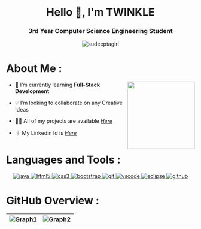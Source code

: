 <h1 align="center">Hello 👋, I'm TWINKLE</h1>
<h3 align="center">3rd Year Computer Science Engineering Student</h3>

<p align="center"> <img src="https://komarev.com/ghpvc/?username=twinkletrivaan&label=Profile%20views&color=0e75b6&style=flat" alt="sudeeptagiri" /> </p>

<h1> <b>About Me :</b>  </h1>
 <a href="https://github.com/twinkletrivaan"><img align="right" width="180" height="180" src="https://i.pinimg.com/originals/0f/a0/94/0fa09464c343885355e6aa4d2f4a88b5.gif"></a>

- 🌱 I’m currently learning **Full-Stack Development**

- 💡 I’m looking to collaborate on any Creative Ideas

- 👨‍💻 All of my projects are available [_Here_](https://github.com/twinkletrivaan)

- 🖇️ My Linkedin Id is [_Here_](https://www.linkedin.com/in/twinkle-trivaan-b24b161a6)

# **Languages and Tools :**

<p align="center">
<a href="https://www.java.com" target="_blank" rel="noreferrer"> <img src="https://img.shields.io/badge/java-%23ED8B00.svg?style=for-the-badge&logo=java&logoColor=white" alt="java"/> </a>
<a href="https://www.w3.org/html/" target="_blank" rel="noreferrer"> <img src="https://img.shields.io/badge/html5-%23E34F26.svg?style=for-the-badge&logo=html5&logoColor=white" alt="html5" /> </a>
<a href="https://www.w3schools.com/css/" target="_blank" rel="noreferrer"> <img src="https://img.shields.io/badge/css3-%231572B6.svg?style=for-the-badge&logo=css3&logoColor=white" alt="css3" /> </a>
 <a href="https://getbootstrap.com/" target="_blank" rel="noreferrer"> <img src="https://img.shields.io/badge/Bootstrap-563D7C?style=for-the-badge&logo=bootstrap&logoColor=white" alt="bootstrap" /> </a>
 <a href="https://git-scm.com/" target="_blank" rel="noreferrer"> <img src="https://img.shields.io/badge/GIT-E44C30?style=for-the-badge&logo=git&logoColor=white" alt="git" /> </a>
 <a href="https://code.visualstudio.com/" target="_blank" rel="noreferrer"> <img src="https://img.shields.io/badge/Visual_Studio_Code-0078D4?style=for-the-badge&logo=visual%20studio%20code&logoColor=white" alt="vscode" /> </a> 
<a href="https://www.eclipse.org/" target="_blank" rel="noreferrer"> <img src="https://img.shields.io/badge/Eclipse-2C2255?style=for-the-badge&logo=eclipse&logoColor=white" alt="eclipse" /> </a>
<a href="https://www.github.com/" target="_blank" rel="noreferrer"> <img src="https://img.shields.io/badge/GitHub-100000?style=for-the-badge&logo=github&logoColor=white" alt="github" /> </a>
</p>

<h1><b>GitHub Overview :</b></h1>

|![Graph1](https://github-readme-stats.vercel.app/api?username=twinkletrivaan&show_icons=true&theme=radical) | ![Graph2](https://streak-stats.demolab.com/?user=twinkletrivaan&theme=dark) |
| :--: | :--: |

